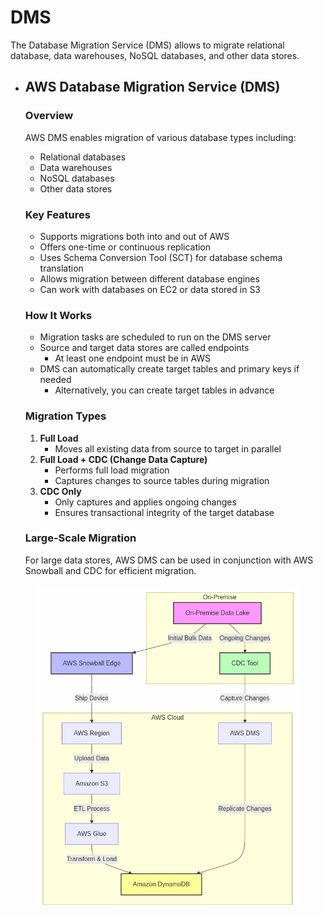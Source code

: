 # DMS

The Database Migration Service (DMS) allows to migrate relational database, data warehouses, NoSQL databases, and other data stores.

*   ## AWS Database Migration Service (DMS)

    ### Overview

    AWS DMS enables migration of various database types including:

    * Relational databases
    * Data warehouses
    * NoSQL databases
    * Other data stores

    ### Key Features

    * Supports migrations both into and out of AWS
    * Offers one-time or continuous replication
    * Uses Schema Conversion Tool (SCT) for database schema translation
    * Allows migration between different database engines
    * Can work with databases on EC2 or data stored in S3

    ### How It Works

    * Migration tasks are scheduled to run on the DMS server
    * Source and target data stores are called endpoints
      * At least one endpoint must be in AWS
    * DMS can automatically create target tables and primary keys if needed
      * Alternatively, you can create target tables in advance

    ### Migration Types

    1. **Full Load**
       * Moves all existing data from source to target in parallel
    2. **Full Load + CDC (Change Data Capture)**
       * Performs full load migration
       * Captures changes to source tables during migration
    3. **CDC Only**
       * Only captures and applies ongoing changes
       * Ensures transactional integrity of the target database

    ### Large-Scale Migration

    For large data stores, AWS DMS can be used in conjunction with AWS Snowball and CDC for efficient migration.

<figure><img src="../../../../.gitbook/assets/image (1) (1) (1) (1) (1) (1) (1) (1) (1) (1) (1) (1) (1) (1) (1) (1) (1).png" alt=""><figcaption></figcaption></figure>


